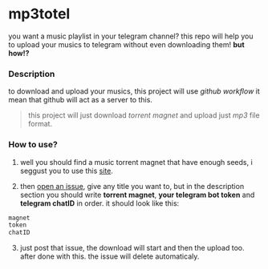 # mp3totel

you want a music playlist in your telegram channel?
this repo will help you to upload your musics to telegram without even downloading them!
**but how!?**


### Description

to download and upload your musics, this project will use *github workflow*
it mean that github will act as a server to this.

> this project will just download *torrent magnet* and upload just *mp3* file format.

### How to use?

1. well you should find a music torrent magnet that have enough seeds, i seggust you to use this [site](https://ext.to/).

2. then [open an issue](https://github.com/shabane/mp3tor2tel/issues/new?assignees=&labels=download&projects=&template=download-template.md&title=new_download), give any title you want to, but in the description section you should write **torrent magnet**, **your telegram bot token** and **telegram chatID** in order. it should look like this:

```md
magnet
token
chatID
```

3. just post that issue, the download will start and then the upload too. after done with this. the issue will delete automaticaly.
